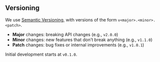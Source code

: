 ## Versioning

We use [Semantic Versioning](https://semver.org/), with versions of the form `v<major>.<minor>.<patch>`.

- **Major** changes: breaking API changes (e.g., `v2.0.0`)
- **Minor** changes: new features that don’t break anything (e.g., `v1.1.0`)
- **Patch** changes: bug fixes or internal improvements (e.g., `v1.0.1`)

Initial development starts at `v0.1.0`.

